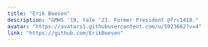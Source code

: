```yaml
---
title: "Erik Boesen"
description: "GMHS '19, Yale '23. Former President @frc1418."
avatar: "https://avatars1.githubusercontent.com/u/5923662?v=4"
link: "https://github.com/ErikBoesen"
---
```

